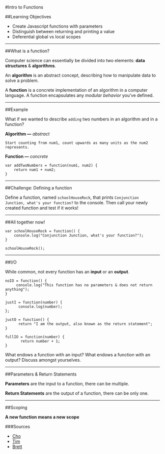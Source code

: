 #Intro to Functions

##Learning Objectives

* Create Javascript functions with parameters
* Distinguish between returning and printing a value
* Deferential global vs local scopes

---

##What is a function?

Computer science can essentially be divided into two elements: **data structures** & **algorithms**.

An **algorithm** is an abstract concept, describing how to manipulate data to solve a problem.

A **function** is a concrete implementation of an algorithm in a computer language. A function encapsulates any *modular behavior* you've defined.

---

##Example

What if we wanted to describe `adding` two numbers in an algorithm and in a function?

**Algorithm —**
*abstract*

```
Start counting from num1, count upwards as many units as the num2 represents.
```

**Function —**
*concrete*

```
var addTwoNumbers = function(num1, num2) {
	return num1 + num2;
}
```
---

##Challenge: Defining a function

Define a function, named `schoolHouseRock`, that prints `Conjunction Junction, what's your function?` to the console. Then call your newly created function and test if it works!

---

##All together now!

```
var schoolHouseRock = function() {
	console.log("Conjunction Junction, what's your function?");
}

schoolHouseRock();
```

---

##I/O

While common, not every function has an **input** or an **output**.

```
noIO = function() {
     console.log("This function has no parameters & does not return anything");
}
```

```
justI = function(number) {
      console.log(number);
};
```

```
justO = function() {
      return "I am the output, also known as the return statement";  
}
```

```
fullIO = function(number) {
       return number + 1;
}
```

What endows a function with an input? What endows a function with an output? Discuss amongst yourselves.

---

##Parameters & Return Statements

**Parameters** are the input to a function, there can be multiple.

**Return Statements** are the output of a function, there can be only one.

---

##Scoping

**A new function means a new scope**



###Sources

* [Cho](https://github.com/sf-wdi-14/notes/blob/master/lectures/week-1/_3_wednesday/dawn/introduction-to-functions.md)
* [Tim](https://github.com/wdi-sf-fall/notes/blob/master/week_01_fundamentals/day_3_intro_to_javascript/dusk_control_flow_and_functions/functions.md)
* [Brett](https://github.com/sf-wdi-17/notes/blob/master/lectures/week-01/_3_wednesday/dusk/javascript_functions.md)

